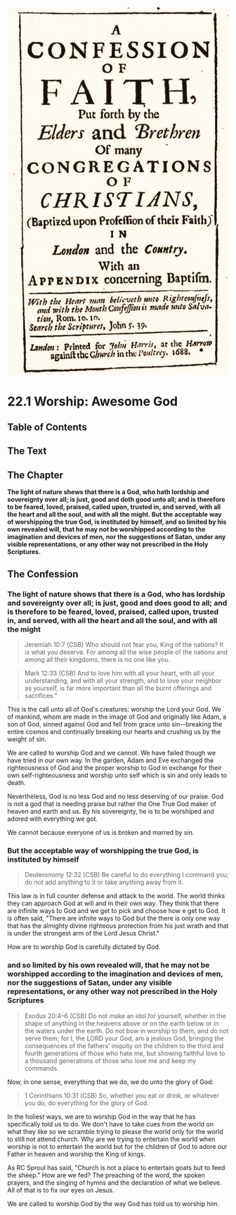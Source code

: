 <img class="intro-right" src="art-1689.png">

# 22.1 Worship: Awesome God

## Table of Contents

<!-- toc -->

## The Text



## The Chapter

**The light of nature shews that there is a God, who hath lordship and sovereignty over all; is just, good and doth good unto all; and is therefore to be feared, loved, praised, called upon, trusted in, and served, with all the heart and all the soul, and with all the might. But the acceptable way of worshipping the true God, is instituted by himself, and so limited by his own revealed will, that he may not be worshipped according to the imagination and devices of men, nor the suggestions of Satan, under any visible representations, or any other way not prescribed in the Holy Scriptures.**

## The Confession

### The light of nature shows that there is a God, who has lordship and sovereignty over all; is just, good and does good to all; and is therefore to be feared, loved, praised, called upon, trusted in, and served, with all the heart and all the soul, and with all the might

>Jeremiah 10:7 (CSB) Who should not fear you, King of the nations? It is what you deserve. For among all the wise people of the nations and among all their kingdoms, there is no one like you.

>Mark 12:33 (CSB) And to love him with all your heart, with all your understanding, and with all your strength, and to love your neighbor as yourself, is far more important than all the burnt offerings and sacrifices.”

This is the call unto all of God's creatures: worship the Lord your God. We of mankind, whom are made in the image of God and originally like Adam, a son of God, sinned against God and fell from grace unto sin--breaking the entire cosmos and continually breaking our hearts and crushing us by the weight of sin.

We are called to worship God and we cannot. We have failed though we have tried in our own way. In the garden, Adam and Eve exchanged the righteousness of God and the proper worship to God in exchange for their own self-righteousness and worship unto self which is sin and only leads to death.

Nevertheless, God is no less God and no less deserving of our praise. God is not a god that is needing praise but rather the One True God maker of heaven and earth and us. By his sovereignty, he is to be worshiped and adored with everything we got.

We cannot because everyone of us is broken and marred by sin.

### But the acceptable way of worshipping the true God, is instituted by himself

>Deuteronomy 12:32 (CSB) Be careful to do everything I command you; do not add anything to it or take anything away from it.

This law is in full counter defense and attack to the world. The world thinks they can approach God at will and in their own way. They think that there are infinite ways to God and we get to pick and choose how e get to God. It is often said, "There are infnite ways to God but the there is only one way that has the almighty divine righteous protection from his just wrath and that is under the strongest arm of the Lord Jesus Christ."

How are to worship God is carefully dictated by God.

### and so limited by his own revealed will, that he may not be worshipped according to the imagination and devices of men, nor the suggestions of Satan, under any visible representations, or any other way not prescribed in the Holy Scriptures

>Exodus 20:4–6 (CSB) Do not make an idol for yourself, whether in the shape of anything in the heavens above or on the earth below or in the waters under the earth. Do not bow in worship to them, and do not serve them; for I, the LORD your God, am a jealous God, bringing the consequences of the fathers’ iniquity on the children to the third and fourth generations of those who hate me, but showing faithful love to a thousand generations of those who love me and keep my commands.

Now, in one sense, everything that we do, we do unto the glory of God:

>1 Corinthians 10:31 (CSB) So, whether you eat or drink, or whatever you do, do everything for the glory of God.

In the holiest ways, we are to worship God in the way that he has specifically told us to do. We don't have to take cues from the world on what they like so we scramble trying to please the world only for the world to still not attend church. Why are we trying to entertain the world when worship is not to entertain the world but for the children of God to adore our Father in heaven and worship the King of kings.

As RC Sproul has said, "Church is not a place to entertain goats but to feed the sheep." How are we fed? The preaching of the word, the spoken prayers, and the singing of hymns and the declaration of what we believe. All of that is to fix our eyes on Jesus.

We are called to worship God by the way God has told us to worship him.